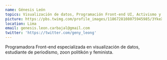 ```yaml
---
name: Génesis León
topics: Visualización de datos, Programación Front-end UI, Activismo y periodismo de datos, Tecnología y resistencia.
picture: https://pbs.twimg.com/profile_images/1186728108075945985/3YkeXowI_200x200.jpg
location: Lima
email: genesis.leon.carbajal@gmail.com
twitter: 'https://twitter.com/geny_leong'
---
```


Programadora Front-end especializada en visualización de datos, estudiante de periodismo, zoon politikón y feminista. 

